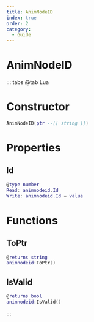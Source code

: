 ```yaml
---
title: AnimNodeID
index: true
order: 2
category:
  - Guide
---
```


# AnimNodeID

::: tabs
@tab Lua
# Constructor
```lua
AnimNodeID(ptr --[[ string ]])
```
# Properties
## Id 
```lua
@type number
Read: animnodeid.Id
Write: animnodeid.Id = value
```
# Functions
## ToPtr
```lua
@returns string
animnodeid:ToPtr()
```
## IsValid
```lua
@returns bool
animnodeid:IsValid()
```

:::